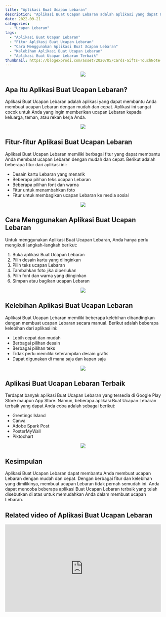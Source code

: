 ```yaml
---
title: "Aplikasi Buat Ucapan Lebaran"
description: "Aplikasi Buat Ucapan Lebaran adalah aplikasi yang dapat membantu Anda membuat ucapan Lebaran dengan mudah dan cepat. Dapatkan berbagai fitur dan kelebihan dari aplikasi ini."
date: 2022-09-21
categories:
  - "Ucapan Lebaran"
tags:
  - "Aplikasi Buat Ucapan Lebaran"
  - "Fitur Aplikasi Buat Ucapan Lebaran"
  - "Cara Menggunakan Aplikasi Buat Ucapan Lebaran"
  - "Kelebihan Aplikasi Buat Ucapan Lebaran"
  - "Aplikasi Buat Ucapan Lebaran Terbaik"
thumbnail: https://blogexprodi.com/asset/2020/05/Cards-Gifts-TouchNote-Ltd-864x1536.jpg
---
```


<center><img src="https://blogexprodi.com/asset/2020/05/Cards-Gifts-TouchNote-Ltd-864x1536.jpg" /></center>

<h2>Apa itu Aplikasi Buat Ucapan Lebaran?</h2>

<p>Aplikasi Buat Ucapan Lebaran adalah aplikasi yang dapat membantu Anda membuat ucapan Lebaran dengan mudah dan cepat. Aplikasi ini sangat cocok untuk Anda yang ingin memberikan ucapan Lebaran kepada keluarga, teman, atau rekan kerja Anda.</p>

<center><img src="https://jeripurba.com/wp-content/uploads/2015/07/Download-Aplikasi-Kartu-Ucapan-Lebaran-Android.png" /></center>

<h2>Fitur-fitur Aplikasi Buat Ucapan Lebaran</h2>

<p>Aplikasi Buat Ucapan Lebaran memiliki berbagai fitur yang dapat membantu Anda membuat ucapan Lebaran dengan mudah dan cepat. Berikut adalah beberapa fitur dari aplikasi ini:</p>

<ul>
  <li>Desain kartu Lebaran yang menarik</li>
  <li>Beberapa pilihan teks ucapan Lebaran</li>
  <li>Beberapa pilihan font dan warna</li>
  <li>Fitur untuk menambahkan foto</li>
  <li>Fitur untuk membagikan ucapan Lebaran ke media sosial</li>
</ul>

<center><img src="https://image.winudf.com/v2/image1/Y29tLmFuZHJvbW8uZGV2NjU3MTMyLmFwcDk2NjEzMF9zY3JlZW5fMV8xNTU3NTM0NjIyXzA3Mg/screen-1.jpg?fakeurl=1&type=.jpg" /></center>

<h2>Cara Menggunakan Aplikasi Buat Ucapan Lebaran</h2>

<p>Untuk menggunakan Aplikasi Buat Ucapan Lebaran, Anda hanya perlu mengikuti langkah-langkah berikut:</p>

<ol>
  <li>Buka aplikasi Buat Ucapan Lebaran</li>
  <li>Pilih desain kartu yang diinginkan</li>
  <li>Pilih teks ucapan Lebaran</li>
  <li>Tambahkan foto jika diperlukan</li>
  <li>Pilih font dan warna yang diinginkan</li>
  <li>Simpan atau bagikan ucapan Lebaran</li>
</ol>

<center><img src="https://cdn-2.tstatic.net/wartakota/foto/bank/images/rangkaian-ucapan-selamat-lebaran-2021222.jpg" /></center>

<h2>Kelebihan Aplikasi Buat Ucapan Lebaran</h2>

<p>Aplikasi Buat Ucapan Lebaran memiliki beberapa kelebihan dibandingkan dengan membuat ucapan Lebaran secara manual. Berikut adalah beberapa kelebihan dari aplikasi ini:</p>

<ul>
  <li>Lebih cepat dan mudah</li>
  <li>Berbagai pilihan desain</li>
  <li>Berbagai pilihan teks</li>
  <li>Tidak perlu memiliki keterampilan desain grafis</li>
  <li>Dapat digunakan di mana saja dan kapan saja</li>
</ul>

<center><img src="https://img.okezone.com/content/2019/06/04/207/2063685/5-aplikasi-ini-bisa-buat-kartu-ucapan-lebaran-2019-vGhzszgGRw.jpg" /></center>

<h2>Aplikasi Buat Ucapan Lebaran Terbaik</h2>

<p>Terdapat banyak aplikasi Buat Ucapan Lebaran yang tersedia di Google Play Store maupun App Store. Namun, beberapa aplikasi Buat Ucapan Lebaran terbaik yang dapat Anda coba adalah sebagai berikut:</p>

<ul>
  <li>Greetings Island</li>
  <li>Canva</li>
  <li>Adobe Spark Post</li>
  <li>PosterMyWall</li>
  <li>Piktochart</li>
</ul>

<center><img src="https://analisaaceh.com/wp-content/uploads/2020/05/Kartu-Ucapan-Idul-Fitri-1068x602.jpg" /></center>

<h2>Kesimpulan</h2>

<p>Aplikasi Buat Ucapan Lebaran dapat membantu Anda membuat ucapan Lebaran dengan mudah dan cepat. Dengan berbagai fitur dan kelebihan yang dimilikinya, membuat ucapan Lebaran tidak pernah semudah ini. Anda dapat mencoba beberapa aplikasi Buat Ucapan Lebaran terbaik yang telah disebutkan di atas untuk memudahkan Anda dalam membuat ucapan Lebaran.</p>

<h2>Related video of Aplikasi Buat Ucapan Lebaran</h2>
<div style="position: relative; padding-bottom: 56.25%; overflow: hidden"><iframe src="https://www.youtube.com/embed/bYPxIPrILD4" frameborder="0" allow="accelerometer; autoplay; clipboard-write; encrypted-media; gyroscope; picture-in-picture; web-share" allowfullscreen style="position: absolute; top: 0; left: 0; width: 100%; height: 100%;"></iframe>
</div>